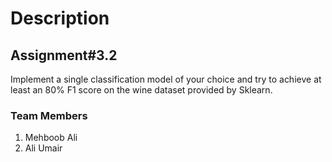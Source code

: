 # Description

## Assignment#3.2

Implement a single classification model of your choice and try
to achieve at least an 80% F1 score on the wine dataset
provided by Sklearn.

### Team Members
1. Mehboob Ali
2. Ali Umair 
